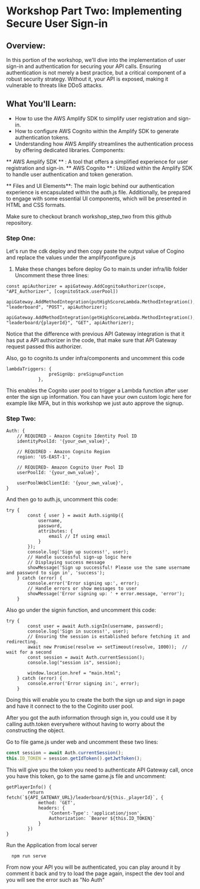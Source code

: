 # Workshop Part Two: Implementing Secure User Sign-in

## Overview:
In this portion of the workshop, we'll dive into the implementation of user sign-in and authentication for securing your API calls. Ensuring authentication is not merely a best practice, but a critical component of a robust security strategy. Without it, your API is exposed, making it vulnerable to threats like DDoS attacks.

## What You'll Learn:

- How to use the AWS Amplify SDK to simplify user registration and sign-in.
- How to configure AWS Cognito within the Amplify SDK to generate authentication tokens.
- Understanding how AWS Amplify streamlines the authentication process by offering dedicated libraries.
Components:

** AWS Amplify SDK ** : A tool that offers a simplified experience for user registration and sign-in.
** AWS Cognito ** : Utilized within the Amplify SDK to handle user authentication and token generation.

** Files and UI Elements**:
The main logic behind our authentication experience is encapsulated within the auth.js file. Additionally, be prepared to engage with some essential UI components, which will be presented in HTML and CSS formats.

Make sure to checkout branch workshop_step_two from this github repository. 

### Step One: 
Let's run the cdk deploy and then copy paste the output value of Cogino and replace the values under the amplifyconfigure.js 

1. Make these changes before deploy 
Go to main.ts under infra/lib folder 
Uncomment these three lines:

```
const apiAuthorizer = apiGateway.AddCognitoAuthorizer(scope, "API_Authorizer", [cognitoStack.userPool])

apiGateway.AddMethodIntegration(putHighScoreLambda.MethodIntegration(), "leaderboard", "POST", apiAuthorizer);

apiGateway.AddMethodIntegration(getHighScoreLambda.MethodIntegration(), "leaderboard/{playerId}", "GET", apiAuthorizer);

```

Notice that the difference with previous API Gateway integration is that it has put a API authorizer in the code, that make sure that API Gateway request passed this authorizer. 

Also, go to cognito.ts under infra/components and uncomment this code 

```
lambdaTriggers: {
                preSignUp: preSignupFunction
            },
```

This enables the Cognito user pool to trigger a Lambda function after user enter the sign up information. You can have your own custom logic here for example like MFA, but in this workshop we just auto approve the signup. 

### Step Two: 
```
Auth: {
    // REQUIRED - Amazon Cognito Identity Pool ID
    identityPoolId: '{your_own_value}',
    
    // REQUIRED - Amazon Cognito Region
    region: 'US-EAST-1',
    
    // REQUIRED- Amazon Cognito User Pool ID
    userPoolId: '{your_own_value}',

    userPoolWebClientId: '{your_own_value}',
}
```

And then go to auth.js, uncomment this code:
```
try {
        const { user } = await Auth.signUp({
            username,
            password,
            attributes: {
                email // If using email
            }
        });
        console.log('Sign up success!', user);
        // Handle successful sign-up logic here
        // Displaying success message 
        showMessage('Sign up successful! Please use the same username and password to sign in', 'success');
    } catch (error) {
        console.error('Error signing up:', error);
        // Handle errors or show messages to user
        showMessage('Error signing up: ' + error.message, 'error');
    }

```
Also go under the signin function, and uncomment this code: 

```
try {
        const user = await Auth.signIn(username, password);
        console.log('Sign in success!', user);
        // Ensuring the session is established before fetching it and redirecting.
        await new Promise(resolve => setTimeout(resolve, 1000));  // wait for a second
        const session = await Auth.currentSession();
        console.log("session is", session);
    
        window.location.href = "main.html";
    } catch (error) {
        console.error('Error signing in:', error);
    }

```

Doing this will enable you to create the both the sign up and sign in page and have it connect to the to the Coginito user pool. 

After you got the auth information through sign in, you could use it by calling auth.token everywhere without having to worry about the constructing the object. 

Go to file game.js under web and uncomment these two lines: 

```javascript 
const session = await Auth.currentSession();
this.ID_TOKEN = session.getIdToken().getJwtToken();
```

This will give you the token you need to authenticate API Gateway call, once you have this token, go to the same game.js file and uncomment: 

```
getPlayerInfo() {
		return fetch(`${API_GATEWAY_URL}/leaderboard/${this._playerId}`, {
			method: 'GET',
			headers: {
				'Content-Type': 'application/json',
				Authorization: `Bearer ${this.ID_TOKEN}`
			}
		})
}

```

Run the Application from local server

```
  npm run serve 

```

From now your API you will be authenticated, you can play around it by comment it back and try to load the page again, inspect the dev tool and you will see the error such as "No Auth"  

